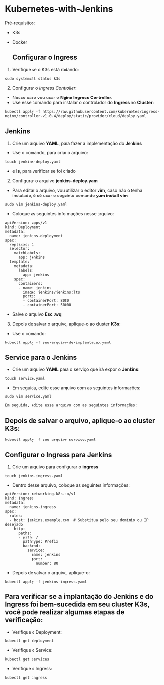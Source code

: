# Kubernetes-with-Jenkins

Pré-requisitos:
- K3s
- Docker

  ## Configurar o Ingress

1. Verifique se o K3s está rodando:

```
sudo systemctl status k3s
```

2. Configurar o _Ingress Controller_:

- Nesse caso vou usar o __Nginx Ingress Controller__.
- Use esse comando para instalar o controlador do __Ingress__ no __Cluster__:

```
kubectl apply -f https://raw.githubusercontent.com/kubernetes/ingress-nginx/controller-v1.0.4/deploy/static/provider/cloud/deploy.yaml
```

## Jenkins

1. Crie um arquivo **YAML**, para fazer a implementação do **Jenkins**

- Use o comando, para criar o arquivo:

```
touch jenkins-deploy.yaml
```

- e __ls__, para verificar se foi criado

2. Configurar o arquivo __jenkins-deploy.yaml__

- Para editar o arquivo, vou utilizar o editor __vim__, caso não o tenha instalado, é só usar o seguinte comando __yum install vim__

```
sudo vim jenkins-deploy.yaml
```

- Coloque as seguintes informações nesse arquivo:

```
apiVersion: apps/v1
kind: Deployment
metadata:
  name: jenkins-deployment
spec:
  replicas: 1
  selector:
    matchLabels:
      app: jenkins
  template:
    metadata:
      labels:
        app: jenkins
    spec:
      containers:
      - name: jenkins
        image: jenkins/jenkins:lts
        ports:
        - containerPort: 8080
        - containerPort: 50000
```

- Salve o arquivo __Esc :wq__

3. Depois de salvar o arquivo, aplique-o ao cluster __K3s__:

- Use o comando:

```
kubectl apply -f seu-arquivo-de-implantacao.yaml
```

## Service para o Jenkins

- Crie um arquivo __YAML__ para o serviço que irá expor o __Jenkins__:

```
touch service.yaml
```

- Em seguida, edite esse arquivo com as seguintes informações:

```
sudo vim service.yaml
```

```
Em seguida, edite esse arquivo com as seguintes informações:

```

## Depois de salvar o arquivo, aplique-o ao cluster K3s:

```
kubectl apply -f seu-arquivo-service.yaml
```

## Configurar o Ingress para Jenkins

1. Crie um arquivo para configurar o __ingress__

```
touch jenkins-ingress.yaml
```

- Dentro desse arquivo, coloque as seguintes informações:

```
apiVersion: networking.k8s.io/v1
kind: Ingress
metadata:
  name: jenkins-ingress
spec:
  rules:
  - host: jenkins.example.com  # Substitua pelo seu domínio ou IP desejado
    http:
      paths:
      - path: /
        pathType: Prefix
        backend:
          service:
            name: jenkins
            port:
              number: 80
```

- Depois de salvar o arquivo, aplique-o:

```
kubectl apply -f jenkins-ingress.yaml
```

## Para verificar se a implantação do Jenkins e do Ingress foi bem-sucedida em seu cluster K3s, você pode realizar algumas etapas de verificação:


- Verifique o Deployment:

```
kubectl get deployment
```

- Verifique o Service:

```
kubectl get services
```

- Verifique o Ingress:

```
kubectl get ingress
```
